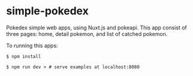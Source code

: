 # simple-pokedex
Pokedex simple web apps, using Nuxt.js and pokeapi. This app consist of three pages: home, detail pokemon, and list of catched pokemon.


To running this apps:
```
$ npm install

$ npm run dev > # serve examples at localhost:8080
```
